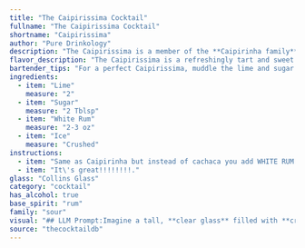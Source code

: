 ```yaml
---
title: "The Caipirissima Cocktail"
fullname: "The Caipirissima Cocktail"
shortname: "Caipirissima"
author: "Pure Drinkology"
description: "The Caipirissima is a member of the **Caipirinha family**, a group of cocktails originating in Brazil. Its simple recipe of lime, sugar, white rum, and ice makes it a refreshing and versatile drink. "
flavor_description: "The Caipirissima is a refreshingly tart and sweet cocktail. The lime's citrusy tang is balanced by the sweetness of the sugar, while the white rum adds a smooth, slightly spicy note.  Crushed ice creates a satisfyingly cool and slushy texture, making it a perfect choice for a hot day. "
bartender_tips: "For a perfect Caipirissima, muddle the lime and sugar thoroughly to release all the oils and flavors.  Use good quality white rum and don't over-ice. The drink should be refreshing and tart, not watery.  A good muddler is essential, and use a highball glass for plenty of room for ice.  Finally, enjoy your delicious Caipirissima!"
ingredients:
  - item: "Lime"
    measure: "2"
  - item: "Sugar"
    measure: "2 Tblsp"
  - item: "White Rum"
    measure: "2-3 oz"
  - item: "Ice"
    measure: "Crushed"
instructions:
  - item: "Same as Caipirinha but instead of cachaca you add WHITE RUM."
  - item: "It\'s great!!!!!!!!."
glass: "Collins Glass"
category: "cocktail"
has_alcohol: true
base_spirit: "rum"
family: "sour"
visual: "## LLM Prompt:Imagine a tall, **clear glass** filled with **crushed ice**.  The ice is **partially obscured** by a vibrant **green** liquid, the color of a **freshly cut lime**.  This liquid is **slightly cloudy** from the **sugar** that has been **dissolved** within. **Floating** on top are **thin slices of lime**, their **pale green** contrasting beautifully with the **deep green** of the drink.  A **single sprig of mint**, delicately placed on the edge of the glass, **adds a touch of freshness** to the scene.  The **aroma** is a **tangy mix of lime and rum**, hinting at the **deliciously refreshing** drink that awaits. **Please describe this image in a detailed and evocative way, focusing on the colors, textures, and overall aesthetic.** "
source: "thecocktaildb"
---
```


